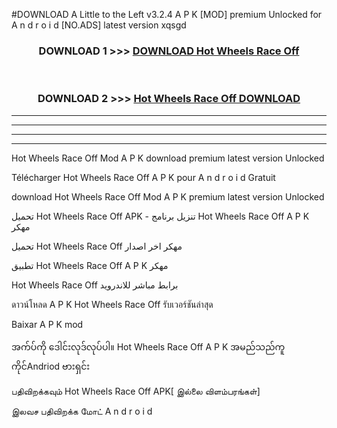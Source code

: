 #DOWNLOAD A Little to the Left v3.2.4 A P K [MOD] premium Unlocked for A n d r o i d [NO.ADS] latest version xqsgd 



<div align="center">

<h3>DOWNLOAD 1 >>> <a href="https://downloadmod1.web.app/?judul=Hot Wheels Race Off ">DOWNLOAD Hot Wheels Race Off </a></h3><br>

<h3>DOWNLOAD 2 >>> <a href="https://downloadmod1.web.app/?judul=Hot Wheels Race Off ">Hot Wheels Race Off  DOWNLOAD </a></h3>

</div>


----------------------------------------------------------

----------------------------------------------------------

----------------------------------------------------------

----------------------------------------------------------


Hot Wheels Race Off  Mod A P K download premium latest version Unlocked

Télécharger Hot Wheels Race Off  A P K pour A n d r o i d Gratuit

download Hot Wheels Race Off  Mod A P K premium latest version Unlocked

تحميل Hot Wheels Race Off  APK - تنزيل برنامج Hot Wheels Race Off  A P K مهكر

تحميل Hot Wheels Race Off  مهكر اخر اصدار

تطبيق Hot Wheels Race Off  A P K مهكر

Hot Wheels Race Off  برابط مباشر للاندرويد

ดาวน์โหลด A P K Hot Wheels Race Off  รับเวอร์ชันล่าสุด

Baixar A P K mod

အက်ပ်ကို ဒေါင်းလုဒ်လုပ်ပါ။ Hot Wheels Race Off  A P K အမည်သည်ကူကိုင်Andriod ဗားရှင်း

பதிவிறக்கவும் Hot Wheels Race Off  APK[ இல்லை விளம்பரங்கள்] 
 
இலவச பதிவிறக்க மோட் A n d r o i d



